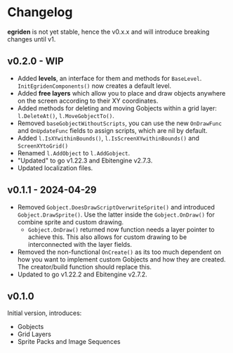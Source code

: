 # Changelog

**egriden** is not yet stable, hence the v0.x.x and will introduce breaking changes until v1.

## v0.2.0 - WIP
- Added **levels**, an interface for them and methods for `BaseLevel`. `InitEgridenComponents()` now creates a default level.
- Added **free layers** which allow you to place and draw objects anywhere on the screen according to their XY coordinates.
- Added methods for deleting and moving Gobjects within a grid layer: `l.DeleteAt()`, `l.MoveGobjectTo()`.
- Removed `baseGobjectWithoutScripts`, you can use the new `OnDrawFunc` and `OnUpdateFunc` fields to assign scripts, which are nil by default.
- Added `l.IsXYwithinBounds()`, `l.IsScreenXYwithinBounds()` and `ScreenXYtoGrid()`
- Renamed `l.AddObject` to `l.AddGobject`.
- "Updated" to go v1.22.3 and Ebitengine v2.7.3.
- Updated localization files.

## v0.1.1 - 2024-04-29

- Removed `Gobject.DoesDrawScriptOverwriteSprite()` and introduced `Gobject.DrawSprite()`. Use the latter inside the `Gobject.OnDraw()` for combine sprite and custom drawing.
    - `Gobject.OnDraw()` returned now function needs a layer pointer to achieve this. This also allows for custom drawing to be interconnected with the layer fields.
- Removed the non-functional `OnCreate()` as its too much dependent on how you want to implement custom Gobjects and how they are created. The creator/build function should replace this.
- Updated to go v1.22.2 and Ebitengine v2.7.2.

## v0.1.0

Initial version, introduces:
- Gobjects
- Grid Layers
- Sprite Packs and Image Sequences